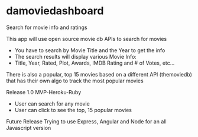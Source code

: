 # damoviedashboard
Search for movie info and ratings

This app will use open source movie db APIs to search for movies
- You have to search by Movie Title and the Year to get the info
- The search results will display various Movie Info:
- Title, Year, Rated, Plot, Awards, IMDB Rating and # of Votes, etc...

There is also a popular, top 15 movies based on a different API (themoviedb) that has their own algo to track the most popular movies 

Release 1.0
MVP-Heroku-Ruby

- User can search for any movie
- User can click to see the top, 15 popular movies


Future Release
Trying to use Express, Angular and Node for an all Javascript version


